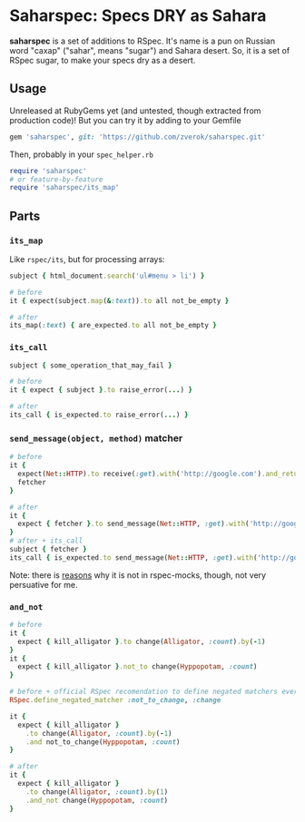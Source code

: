 # Saharspec: Specs DRY as Sahara

**saharspec** is a set of additions to RSpec. It's name is a pun on Russian word "сахар"
("sahar", means "sugar") and Sahara desert. So, it is a set of RSpec sugar, to make your
specs dry as a desert.

## Usage

Unreleased at RubyGems yet (and untested, though extracted from production code)! But you
can try it by adding to your Gemfile

```ruby
gem 'saharspec', git: 'https://github.com/zverok/saharspec.git'
```

Then, probably in your `spec_helper.rb`

```ruby
require 'saharspec'
# or feature-by-feature
require 'saharspec/its_map'
```

## Parts

### `its_map`

Like `rspec/its`, but for processing arrays:

```ruby
subject { html_document.search('ul#menu > li') }

# before
it { expect(subject.map(&:text)).to all not_be_empty }

# after
its_map(:text) { are_expected.to all not_be_empty }
```

### `its_call`

```ruby
subject { some_operation_that_may_fail }

# before
it { expect { subject }.to raise_error(...) }

# after
its_call { is_expected.to raise_error(...) }
```

### `send_message(object, method)` matcher

```ruby
# before
it {
  expect(Net::HTTP).to receive(:get).with('http://google.com').and_return('not this time')
  fetcher
}

# after
it {
  expect { fetcher }.to send_message(Net::HTTP, :get).with('http://google.com').returning('not this time')
}
# after + its_call
subject { fetcher }
its_call { is_expected.to send_message(Net::HTTP, :get).with('http://google.com').returning('not this time') }
```

Note: there is [reasons](https://github.com/rspec/rspec-expectations/issues/934) why it is not in rspec-mocks, though, not very persuative for
me.

### `and_not`

```ruby
# before
it {
  expect { kill_alligator }.to change(Alligator, :count).by(-1)
}
it {
  expect { kill_alligator }.not_to change(Hyppopotam, :count)
}

# before + official RSpec recomendation to define negated matchers everywhere
RSpec.define_negated_matcher :not_to_change, :change

it {
  expect { kill_alligator }
    .to change(Alligator, :count).by(-1)
    .and not_to_change(Hyppopotam, :count)
}

# after
it {
  expect { kill_alligator }
    .to change(Alligator, :count).by(1)
    .and_not change(Hyppopotam, :count)
}
```
